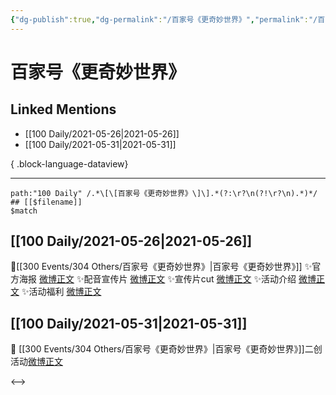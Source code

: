 ```yaml
---
{"dg-publish":true,"dg-permalink":"/百家号《更奇妙世界》","permalink":"/百家号《更奇妙世界》/","created":"2023-04-09T19:29:03.000+08:00","updated":"2023-08-24T19:44:35.669+08:00"}
---
```


# 百家号《更奇妙世界》

## Linked Mentions
- [[100 Daily/2021-05-26\|2021-05-26]]
- [[100 Daily/2021-05-31\|2021-05-31]]

{ .block-language-dataview}

---

```expander
path:"100 Daily" /.*\[\[百家号《更奇妙世界》\]\].*(?:\r?\n(?!\r?\n).*)*/
## [[$filename]]
$match
```
## [[100 Daily/2021-05-26\|2021-05-26]]
🌟[[300 Events/304 Others/百家号《更奇妙世界》\|百家号《更奇妙世界》]]
✨官方海报 [微博正文](https://m.weibo.cn/6466290670/4641095219413637)
✨配音宣传片 [微博正文](https://m.weibo.cn/6466290670/4641096024721096)
✨宣传片cut [微博正文](https://m.weibo.cn/6466290670/4641046602715138)
✨活动介绍 [微博正文](https://m.weibo.cn/6466290670/4641053648358345)
✨活动福利 [微博正文](https://m.weibo.cn/6466290670/4641183186556349)
## [[100 Daily/2021-05-31\|2021-05-31]]
🌟 [[300 Events/304 Others/百家号《更奇妙世界》\|百家号《更奇妙世界》]]二创活动[微博正文](https://m.weibo.cn/6466290670/4642931359090382)

<-->
